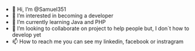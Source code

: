 - 👋 Hi, I’m @Samuel351
- 👀 I’m interested in becoming a developer
- 🌱 I’m currently learning Java and PHP 
- 💞️ I’m looking to collaborate on project to help people but, I don´t how to develop yet
- 📫 How to reach me you can see my linkedin, facebook or instragram

<!---
Samuel351/Samuel351 is a ✨ special ✨ repository because its `README.md` (this file) appears on your GitHub profile.
You can click the Preview link to take a look at your changes.
--->

